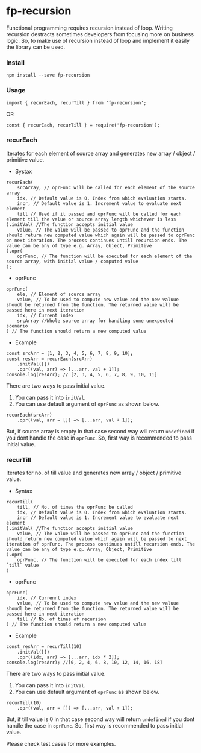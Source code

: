# fp-recursion

Functional programming requires recursion instead of loop. Writing recursion destracts sometimes developers from focusing more on business logic. So, to make use of recursion instead of loop and implement it easily the library can be used.

### Install

`npm install --save fp-recursion`

### Usage

`import { recurEach, recurTill } from 'fp-recursion';`

OR

`const { recurEach, recurTill } = require('fp-recursion');`

### recurEach

Iterates for each element of source array and generates new array / object / primitive value. 

* Systax 

```
recurEach(
    srcArray, // oprFunc will be called for each element of the source array
    idx, // Default value is 0. Index from which evaluation starts.
    incr, // Default value is 1. Increment value to evaluate next element
    till // Used if it passed and oprFunc will be called for each element till the value or source array length whichever is less
).initVal( //The function accepts initial value
    value, // The value will be passed to oprFunc and the function should return new computed value which again will be passed to oprFunc on next iteration. The process continues untill recursion ends. The value can be any of type e.g. Array, Object, Primitive
).opr(
    oprFunc, // The function will be executed for each element of the source array, with initial value / computed value
);
```

* oprFunc

```
oprFunc(
    ele, // Element of source array
    value, // To be used to compute new value and the new valuue shoudl be returned from the function. The returned value will be passed here in next iteration
    idx, // Current index
    srcArray //Whole source array for handling some unexpected scenario
) // The function should return a new computed value
```

* Example

```
const srcArr = [1, 2, 3, 4, 5, 6, 7, 8, 9, 10];
const resArr = recurEach(srcArr)
    .initVal([])
    .opr((val, arr) => [...arr, val + 1]);
console.log(resArr); // [2, 3, 4, 5, 6, 7, 8, 9, 10, 11]
```

There are two ways to pass initial value. 

1. You can pass it into `initVal`.
2. You can use default argument of `oprFunc` as shown below.

```
recurEach(srcArr)
    .opr((val, arr = []) => [...arr, val + 1]);
```
But, if source array is empty in that case second way will return `undefined` if you dont handle the case in `oprFunc`. So, first way is recommended to pass initial value.


### recurTill

Iterates for no. of till value and generates new array / object / primitive value. 

* Syntax

```
recurTill(
    till, // No. of times the oprFunc be called
    idx, // Default value is 0. Index from which evaluation starts.
    incr // Default value is 1. Increment value to evaluate next element
).initVal( //The function accepts initial value
    value, // The value will be passed to oprFunc and the function should return new computed value which again will be passed to next iteration of oprFunc. The process continues untill recursion ends. The value can be any of type e.g. Array, Object, Primitive
).opr(
    oprFunc, // The function will be executed for each index till `till` value
)
```

* oprFunc

```
oprFunc(
    idx, // Currennt index
    value, // To be used to compute new value and the new valuue shoudl be returned from the function. The returned value will be passed here in next iteration
    till // No. of times of recursion
) // The function should return a new computed value
```

* Example

```
const resArr = recurTill(10)
    .initVal([])
    .opr((idx, arr) => [...arr, idx * 2]);
console.log(resArr); //[0, 2, 4, 6, 8, 10, 12, 14, 16, 18]
```
There are two ways to pass initial value. 

1. You can pass it into `initVal`.
2. You can use default argument of `oprFunc` as shown below.

```
recurTill(10)
    .opr((val, arr = []) => [...arr, val + 1]);
```
But, if till value is 0 in that case second way will return `undefined` if you dont handle the case in `oprFunc`. So, first way is recommended to pass initial value.


Please check test cases for more examples.
